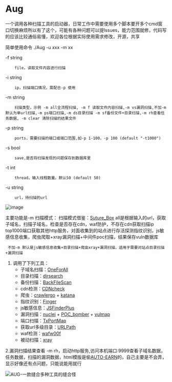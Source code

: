 # Aug
一个调用各种扫描工具的启动器，日常工作中需要使用多个脚本要开多个cmd窗口切换麻烦所以有了这个，可能有各种问题可以提lssues，能力范围就修，代码写的应该比较通俗易懂，欢迎各位根据实际使用需求修改，开源，共享

简单使用命令 
./Aug -u xxx -m xx  


  -f  string  
  
        file，读取文件内容进行扫描  
        
  -i  string  
  
        ip，扫描端口情况，需配合-p 使用  
        
  -m  string  

        扫描类型，示例 -m all全流程扫描, -m f 读取文件内容扫描,-m vs漏洞扫描,不加-m 默认为单url扫描,-m ps端口扫描,-m ds目录扫描 -m sf备份文件+目录扫描,-m rh查看任务数据, -m clear 清除扫描的结果文件  
        
  -p  string  
  
        ports，需要扫描的端口或端口范围,如-p 1-100，-p 100 (default "-t1000")  
        
  -s   bool    
        
        save,是否将扫描发现的问题保存到数据库里  
  
  -t  int  
  
        thread，输入线程数量。默认50 (default 50)  
        
  -u  string  
  
        url，待扫描的url  

![image](https://github.com/win1498419293/Aug/assets/44251830/aed5224f-7f4b-417a-9222-54593af3351c)
  


    
 主要功能是-m 扫描模式：
     扫描模式借鉴：[Suture_Box](https://github.com/F6JO/Suture_Box)
     all是根据输入的url，获取子域名，扫描子域名，检查是否存在cdn，waf防护，不存在cdn获取扫描ip top1000端口获取其他http服务，对面收集到的站点进行存活探测指纹识别，js敏感信息收集，爬虫爬取+xray漏洞扫描+中间件poc扫描，结果保存vuln数据库  
     
     不加-m 默认是js敏感信息收集+目录扫描+爬虫xray+漏洞扫描，适用于需要对站点目录扫描+漏洞扫描  
     
1. 调用了下列工具：
    - 子域名扫描：[OneForAll](https://github.com/shmilylty/OneForAll)
    - 目录扫描：[dirsearch](https://github.com/maurosoria/dirsearch)
    - 备份扫描：[BackFileScan](https://github.com/VMsec/ihoneyBakFileScan_Modify)
    - cdn检测：[CDNcheck](https://github.com/Any3ite/cdnCheck)
    - 爬虫：[crawlergo](https://github.com/Qianlitp/crawlergo) + [katana](https://github.com/projectdiscovery/katana)
    - 指纹识别：[Finger](https://github.com/EASY233/Finger)
    - js敏感信息：[JSFinderPlus](https://github.com/mickeystone/JSFinderPlus)
    - 漏洞扫描：[nuclei](https://github.com/projectdiscovery/nuclei) + [POC_bomber](https://github.com/tr0uble-mAker/POC-bomber) + [vulmap](https://github.com/zhzyker/vulmap)
    - 端口扫描：[TxPortMap](https://github.com/4dogs-cn/TXPortMap)
    - 获取url多级目录：[URLPath](https://github.com/r00tSe7en/URLPath)
    - waf检测：[wafw00f](https://github.com/EnableSecurity/wafw00f)
    -  被动扫描：[xray](https://github.com/chaitin/xray)

2.漏洞扫描结果查看 -m rh，启动http服务,访问本机端口:9999查看子域名数据，任务数据，扫描的漏洞数据，html模版是偷[AUTO-EARN](https://github.com/Echocipher/AUTO-EARN)的，自己主要是不会弄，显示好像还有点问题，只能说能用就行


![AUG-一款缝合多种工具的缝合怪](https://github.com/win1498419293/Aug/assets/44251830/cb781ab7-1e31-48e6-9016-1490a5dd0314)



